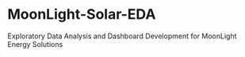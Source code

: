 # MoonLight-Solar-EDA
Exploratory Data Analysis and Dashboard Development for MoonLight Energy Solutions
